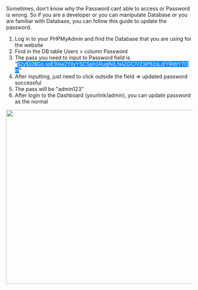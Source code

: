 <p>Sometimes, don't know why the Password cant able to access or Password is wrong. So if you are a developer or you can manipulate Database or you are familiar with Database, you can follow this guide to update the password.</p>
<ol>
<li>Log in to your PHPMyAdmin and find the Database that you are using for the website</li>
<li>Find in the DB table Users &gt; column Password</li>
<li>The pass you need to input to Password field is "<span style="color: #ffffff; font-family: Helvetica, Arial, sans-serif; font-size: 14px; white-space: pre-wrap; background-color: #0084ff;">$2y$10$Gs.soE9Xw2Y0yYSCSph1RuqlN/LN4ZGC/V23iP82sLd/YRi6tYTOm</span>"&nbsp;</li>
<li>After inputting, just need to click outside the field =&gt; updated password successful</li>
<li>The pass will be "admin123"</li>
<li>After login to the Dashboard (yourlink/admin), you can update password as the normal</li>
</ol>
<p><a href="/uploads/0000/1/2021/01/08/changepass.png"><img src="" alt="" width="1297" height="472" /></a></p>